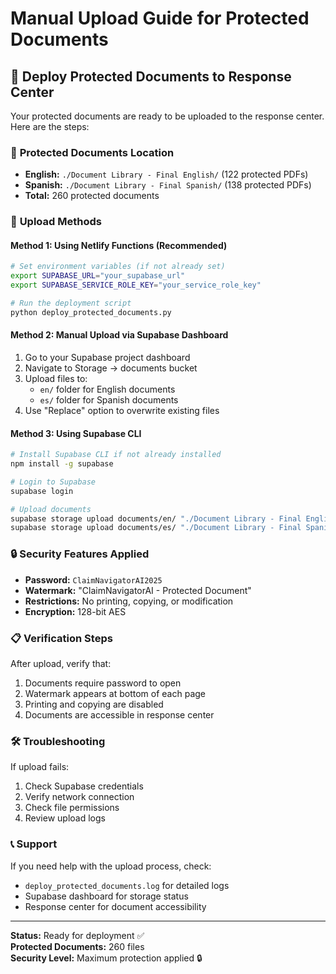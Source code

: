# Manual Upload Guide for Protected Documents

## 🚀 **Deploy Protected Documents to Response Center**

Your protected documents are ready to be uploaded to the response center. Here are the steps:

### 📁 **Protected Documents Location**
- **English:** `./Document Library - Final English/` (122 protected PDFs)
- **Spanish:** `./Document Library - Final Spanish/` (138 protected PDFs)
- **Total:** 260 protected documents

### 🔧 **Upload Methods**

#### **Method 1: Using Netlify Functions (Recommended)**
```bash
# Set environment variables (if not already set)
export SUPABASE_URL="your_supabase_url"
export SUPABASE_SERVICE_ROLE_KEY="your_service_role_key"

# Run the deployment script
python deploy_protected_documents.py
```

#### **Method 2: Manual Upload via Supabase Dashboard**
1. Go to your Supabase project dashboard
2. Navigate to Storage → documents bucket
3. Upload files to:
   - `en/` folder for English documents
   - `es/` folder for Spanish documents
4. Use "Replace" option to overwrite existing files

#### **Method 3: Using Supabase CLI**
```bash
# Install Supabase CLI if not already installed
npm install -g supabase

# Login to Supabase
supabase login

# Upload documents
supabase storage upload documents/en/ "./Document Library - Final English/*.pdf"
supabase storage upload documents/es/ "./Document Library - Final Spanish/*.pdf"
```

### 🔒 **Security Features Applied**
- **Password:** `ClaimNavigatorAI2025`
- **Watermark:** "ClaimNavigatorAI - Protected Document"
- **Restrictions:** No printing, copying, or modification
- **Encryption:** 128-bit AES

### 📋 **Verification Steps**
After upload, verify that:
1. Documents require password to open
2. Watermark appears at bottom of each page
3. Printing and copying are disabled
4. Documents are accessible in response center

### 🛠️ **Troubleshooting**
If upload fails:
1. Check Supabase credentials
2. Verify network connection
3. Check file permissions
4. Review upload logs

### 📞 **Support**
If you need help with the upload process, check:
- `deploy_protected_documents.log` for detailed logs
- Supabase dashboard for storage status
- Response center for document accessibility

---

**Status:** Ready for deployment ✅  
**Protected Documents:** 260 files  
**Security Level:** Maximum protection applied 🔒




